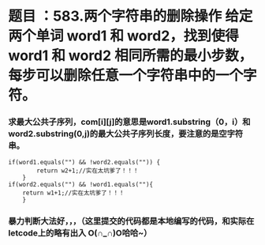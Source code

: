 # 题目 ：583.两个字符串的删除操作 给定两个单词 word1 和 word2，找到使得 word1 和 word2 相同所需的最小步数，每步可以删除任意一个字符串中的一个字符。



### 求最大公共子序列，com[i][j]的意思是word1.substring（0，i）和word2.substring(0,j)的最大公共子序列长度，要注意的是空字符串。
```
if(word1.equals("") && !word2.equals("")) {
		return w2+1;//实在太坑爹了！！！
	}
if(word2.equals("") && !word1.equals(""){
	return w1+1;//实在太坑爹了！！！
	}
```
### 暴力判断大法好，，，（这里提交的代码都是本地编写的代码，和实际在letcode上的略有出入 O(∩_∩)O哈哈~）
